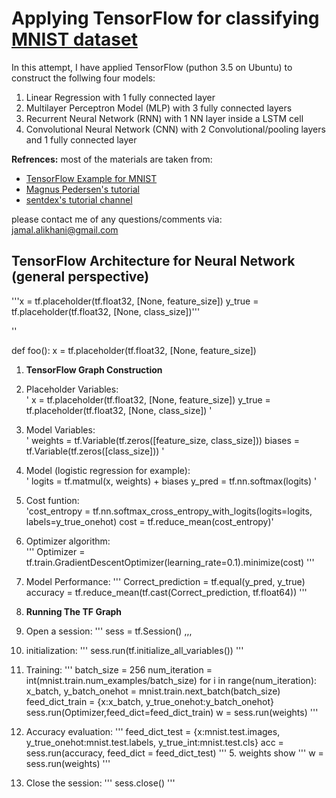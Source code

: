 # Applying TensorFlow for classifying [MNIST dataset](https://en.wikipedia.org/wiki/MNIST_database)
In this attempt, I have applied TensorFlow (puthon 3.5 on Ubuntu) to construct the follwing four models:
1. Linear Regression with 1 fully connected layer
2. Multilayer Perceptron Model (MLP) with 3 fully connected layers
3. Recurrent Neural Network (RNN) with 1 NN layer inside a LSTM cell
4. Convolutional Neural Network (CNN) with 2 Convolutional/pooling layers and 1 fully connected layer


**Refrences:**
most of the materials are taken from:
* [TensorFlow Example for MNIST](https://www.tensorflow.org/get_started/mnist/pros)
* [Magnus Pedersen's tutorial](https://github.com/Hvass-Labs/TensorFlow-Tutorials)
* [sentdex's tutorial channel](https://www.youtube.com/watch?v=OGxgnH8y2NM&list=PLQVvvaa0QuDfKTOs3Keq_kaG2P55YRn5v)

please contact me of any questions/comments via: jamal.alikhani@gmail.com

## TensorFlow Architecture for Neural Network (general perspective)
'''x = tf.placeholder(tf.float32, [None, feature_size])
 y_true = tf.placeholder(tf.float32, [None, class_size])'''
 
 '<nnn>'
    
def foo():
	x = tf.placeholder(tf.float32, [None, feature_size])
  
1. **TensorFlow Graph Construction**
  1. Placeholder Variables:  
  '
  x = tf.placeholder(tf.float32, [None, feature_size])
  y_true = tf.placeholder(tf.float32, [None, class_size]) 
  '
  
  2. Model Variables:  
  '
  weights = tf.Variable(tf.zeros([feature_size, class_size]))
  biases = tf.Variable(tf.zeros([class_size]))
  '
  
  3. Model (logistic regression for example):  
  '
  logits = tf.matmul(x, weights) + biases
  y_pred = tf.nn.softmax(logits)
  '
  
  4. Cost funtion:  
  'cost_entropy = tf.nn.softmax_cross_entropy_with_logits(logits=logits, labels=y_true_onehot)
  cost = tf.reduce_mean(cost_entropy)'
  
  5. Optimizer algorithm:  
  '''
  Optimizer = tf.train.GradientDescentOptimizer(learning_rate=0.1).minimize(cost)
  '''
  
  6. Model Performance:
  '''
  Correct_prediction = tf.equal(y_pred, y_true)
  accuracy = tf.reduce_mean(tf.cast(Correct_prediction, tf.float64))
  '''

2. **Running The TF Graph**
  1. Open a session:
  '''
  sess = tf.Session()
  ,,,
  
  2. initialization:
  '''
	sess.run(tf.initialize_all_variables())
  '''
  
  3. Training:
  '''
  batch_size = 256
	num_iteration = int(mnist.train.num_examples/batch_size)
	for i in range(num_iteration):
		x_batch, y_batch_onehot = mnist.train.next_batch(batch_size)
		feed_dict_train = {x:x_batch, y_true_onehot:y_batch_onehot}
		sess.run(Optimizer,feed_dict=feed_dict_train)
		w = sess.run(weights)
  '''
  
  4. Accuracy evaluation:
  '''
	feed_dict_test = {x:mnist.test.images, y_true_onehot:mnist.test.labels, y_true_int:mnist.test.cls}
	acc = sess.run(accuracy, feed_dict = feed_dict_test)
  '''
	5. weights show
  '''
	w = sess.run(weights)
  '''
  
  6. Close the session:
  '''
  sess.close()
  '''



